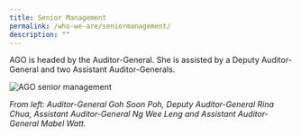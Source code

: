 ```yaml
---
title: Senior Management
permalink: /who-we-are/seniormanagement/
description: ""
---
```

AGO is headed by the Auditor-General. She is assisted by a Deputy Auditor-General and two Assistant Auditor-Generals.



![AGO senior management](https://www.ago.gov.sg/images/default-source/default-album/sm-photo.jpg)

*From left: Auditor-General Goh Soon Poh, Deputy Auditor-General Rina Chua, Assistant Auditor-General Ng Wee Leng and Assistant Auditor-General Mabel Watt.*